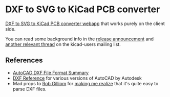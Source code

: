 DXF to SVG to KiCad PCB converter
=================================

[DXF to SVG to KiCad PCB converter webapp](http://mondalaci.github.io/dxf-to-svg-to-kicad-pcb-converter/) that works purely on the client side.

You can read some background info in the [release announcement](http://tech.groups.yahoo.com/group/kicad-users/message/15818) and [another relevant thread](http://tech.groups.yahoo.com/group/kicad-users/message/15826) on the kicad-users mailing list.

References
----------

* [AutoCAD DXF File Format Summary](http://www.fileformat.info/format/dxf/egff.htm)
* [DXF Reference](http://usa.autodesk.com/adsk/servlet/item?id=12272454&linkID=10809853&siteID=123112) for various versions of AutoCAD by Autodesk
* Mad props to [Rob Gilliom](http://usa.autodesk.com/adsk/servlet/item?id=12272454&linkID=10809853&siteID=123112) for [making me realize](http://tech.groups.yahoo.com/group/kicad-users/message/15334) that it's quite easy to parse DXF files.
